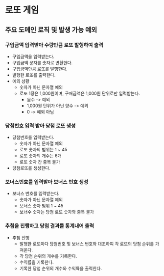 # 로또 게임

## 주요 도메인 로직 및 발생 가능 예외

### 구입금액 입력받아 수량만큼 로또 발행하여 출력
- 구입금액을 입력받는다.
- 구입금액 문자를 숫자로 변환한다.
- 구입금액만큼 로또를 발행한다.
- 발행한 로또를 출력한다.
- 예외 상황
  - 숫자가 아닌 문자열 예외
  - 로또 1장은 1,000원이며, 구매금액은 1,000원 단위로만 입력받는다.
    - 음수 -> 예외
    - 1,000원 단위가 아닌 양수 -> 예외
    - 0 -> 예외 아님
    
### 당첨번호 입력 받아 당첨 로또 생성
- 당첨번호를 입력받는다.
  - 숫자가 아닌 문자열 예외
  - 로또 숫자의 범위는 1 ~ 45
  - 로또 숫자의 개수는 6개
  - 로또 숫자 간 중복 불가
- 당첨로또를 생성한다.

### 보너스번호를 입력받아 보너스 번호 생성
- 보너스 번호를 입력받는다.
  - 숫자가 아닌 문자열 예외
  - 보너스 숫자 범위 1 ~ 45
  - 보너수 숫자는 당첨 로또 숫자와 중복 불가

### 추첨을 진행하고 당첨 결과를 통계내어 출력
- 추첨 진행
  - 발행한 로또마다 당첨번호 및 보너스 번호와 대조하여 각 로또의 당첨 순위를 가져온다.
  - 각 당첨 순위의 개수를 기록한다.
  - 수익률을 기록한다.
  - 기록한 당첨 순위의 개수와 수익륙을 출력한다.
